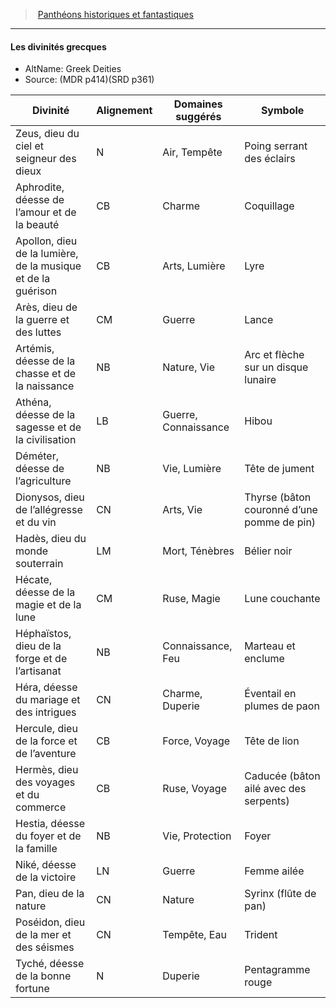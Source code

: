 ﻿---
!GenericItem
Id: pantheons_hd.md#les-divinités-grecques
ParentLink: pantheons_hd.md#panthéons-historiques-et-fantastiques
Name: Les divinités grecques
ParentName: Panthéons historiques et fantastiques
NameLevel: 4
AltName: Greek Deities
Source: (MDR p414)(SRD p361)
Attributes: {}
---
> [Panthéons historiques et fantastiques](hd_pantheons.md)

---

#### Les divinités grecques

- AltName: Greek Deities
- Source: (MDR p414)(SRD p361)

|Divinité|Alignement|Domaines suggérés|Symbole|
|---|---|---|---|
|Zeus, dieu du ciel et seigneur des dieux|N|Air, Tempête|Poing serrant des éclairs|
|Aphrodite, déesse de l’amour et de la beauté|CB|Charme|Coquillage|
|Apollon, dieu de la lumière, de la musique et de la guérison|CB|Arts, Lumière|Lyre|
|Arès, dieu de la guerre et des luttes|CM|Guerre|Lance|
|Artémis, déesse de la chasse et de la naissance|NB|Nature, Vie|Arc et flèche sur un disque lunaire|
|Athéna, déesse de la sagesse et de la civilisation|LB|Guerre, Connaissance|Hibou|
|Déméter, déesse de l’agriculture|NB|Vie, Lumière|Tête de jument|
|Dionysos, dieu de l’allégresse et du vin|CN|Arts, Vie|Thyrse (bâton couronné d’une pomme de pin)|
|Hadès, dieu du monde souterrain|LM|Mort, Ténèbres|Bélier noir|
|Hécate, déesse de la magie et de la lune|CM|Ruse, Magie|Lune couchante|
|Héphaïstos, dieu de la forge et de l’artisanat|NB|Connaissance, Feu|Marteau et enclume|
|Héra, déesse du mariage et des intrigues|CN|Charme, Duperie|Éventail en plumes de paon|
|Hercule, dieu de la force et de l’aventure|CB|Force, Voyage|Tête de lion|
|Hermès, dieu des voyages et du commerce|CB|Ruse, Voyage|Caducée (bâton ailé avec des serpents)|
|Hestia, déesse du foyer et de la famille|NB|Vie, Protection|Foyer|
|Niké, déesse de la victoire|LN|Guerre|Femme ailée|
|Pan, dieu de la nature|CN|Nature|Syrinx (flûte de pan)|
|Poséidon, dieu de la mer et des séismes|CN|Tempête, Eau|Trident|
|Tyché, déesse de la bonne fortune|N|Duperie|Pentagramme rouge|

